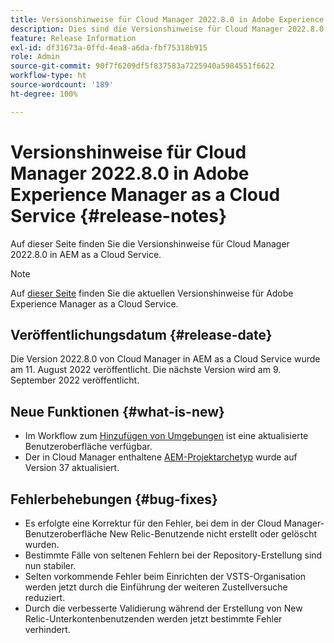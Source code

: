```yaml
---
title: Versionshinweise für Cloud Manager 2022.8.0 in Adobe Experience Manager as a Cloud Service
description: Dies sind die Versionshinweise für Cloud Manager 2022.8.0 in AEM as a Cloud Service.
feature: Release Information
exl-id: df31673a-0ffd-4ea8-a6da-fbf75318b915
role: Admin
source-git-commit: 90f7f6209df5f837583a7225940a5984551f6622
workflow-type: ht
source-wordcount: '189'
ht-degree: 100%

---
```


# Versionshinweise für Cloud Manager 2022.8.0 in Adobe Experience Manager as a Cloud Service {#release-notes}

Auf dieser Seite finden Sie die Versionshinweise für Cloud Manager 2022.8.0 in AEM as a Cloud Service.

>[!NOTE]
>
>Auf [dieser Seite](/help/release-notes/release-notes-cloud/release-notes-current.md) finden Sie die aktuellen Versionshinweise für Adobe Experience Manager as a Cloud Service.

## Veröffentlichungsdatum {#release-date}

Die Version 2022.8.0 von Cloud Manager in AEM as a Cloud Service wurde am 11. August 2022 veröffentlicht. Die nächste Version wird am 9. September 2022 veröffentlicht.

## Neue Funktionen {#what-is-new}

* Im Workflow zum [Hinzufügen von Umgebungen](/help/implementing/cloud-manager/manage-environments.md) ist eine aktualisierte Benutzeroberfläche verfügbar.
* Der in Cloud Manager enthaltene [AEM-Projektarchetyp](https://experienceleague.adobe.com/docs/experience-manager-core-components/using/developing/archetype/overview.html?lang=de) wurde auf Version 37 aktualisiert.

## Fehlerbehebungen {#bug-fixes}

* Es erfolgte eine Korrektur für den Fehler, bei dem in der Cloud Manager-Benutzeroberfläche New Relic-Benutzende nicht erstellt oder gelöscht wurden.
* Bestimmte Fälle von seltenen Fehlern bei der Repository-Erstellung sind nun stabiler.
* Selten vorkommende Fehler beim Einrichten der VSTS-Organisation werden jetzt durch die Einführung der weiteren Zustellversuche reduziert.
* Durch die verbesserte Validierung während der Erstellung von New Relic-Unterkontenbenutzenden werden jetzt bestimmte Fehler verhindert.
